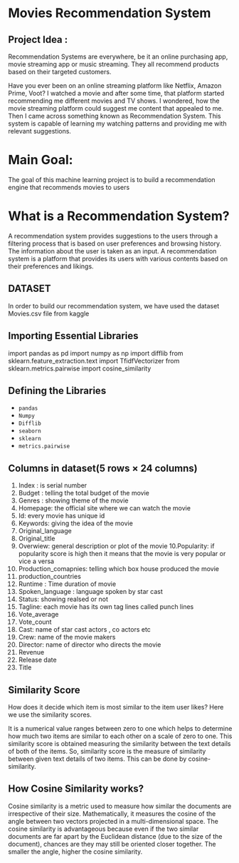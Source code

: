 # Movies Recommendation System 


## Project Idea :
Recommendation Systems are everywhere, be it an online purchasing app, movie streaming app or music streaming.
They all recommend products based on their targeted customers.

Have you ever been on an online streaming platform like Netflix, Amazon Prime, Voot? 
I watched a movie and after some time, that platform started recommending me different movies and TV shows.
I wondered, how the movie streaming platform could suggest me content that appealed to me. 
Then I came across something known as Recommendation System.
This system is capable of learning my watching patterns and providing me with relevant suggestions.

# Main Goal: 
The goal of this machine learning project is to build a recommendation engine that recommends movies to users


# What is a Recommendation System?

A recommendation system provides suggestions to the users through a filtering process 
that is based on user preferences and browsing history.
The information about the user is taken as an input.
A recommendation system is a platform that provides 
its users with various contents based on their preferences and likings. 


## DATASET

In order to build our recommendation system, 
we have used the dataset  Movies.csv file from kaggle  

## Importing Essential Libraries

import pandas as pd
import numpy as np 
import difflib
from sklearn.feature_extraction.text import TfidfVectorizer
from sklearn.metrics.pairwise import cosine_similarity


## Defining the Libraries 

- `pandas` 
- `Numpy`
- `Difflib` 
-  `seaborn`
- `sklearn` 
-  `metrics.pairwise`  


## Columns in dataset(5 rows × 24 columns) 
1.  Index : is serial number 
2.  Budget : telling the total budget of the movie 
3.  Genres : showing theme of the movie 
4.  Homepage: the official site where we can watch the movie 
5.  Id: every movie has unique id 
6.  Keywords: giving the idea of the movie 
7.  Original_language
8.  Original_title
9.  Overwiew: general description or plot of the movie 
10.Popularity: if popularity score is high then it means that the movie is very                    popular or vice a versa 
11. Production_comapnies: telling which box house produced the movie 
12. production_countries  
13. Runtime	: Time duration of movie
14. Spoken_language : language spoken by star cast 
15. Status: showing realsed or not 	
16. Tagline: each movie has its own tag lines called punch lines 
17. Vote_average	
18. Vote_count	
19. Cast:  name of star cast actors , co actors etc	
20. Crew: name of the movie makers 	
21. Director: name of director who directs the movie 
22. Revenue
23. Release date
24. Title
## Similarity Score 
How does it decide which item is most similar to the item user likes? Here we use the similarity scores.

It is a numerical value ranges between zero to one which helps to determine how much two items are similar to each other on a scale of zero to one. 
This similarity score is obtained measuring the similarity between the text details of both of the items. 
So, similarity score is the measure of similarity between given text details of two items. 
This can be done by cosine-similarity.

## How Cosine Similarity works?
Cosine similarity is a metric used to measure how similar the documents are irrespective of their size.
Mathematically, it measures the cosine of the angle between two vectors projected in a multi-dimensional space.
The cosine similarity is advantageous because even if the two similar documents are far apart by the Euclidean distance (due to the size of the document), 
chances are they may still be oriented closer together. The smaller the angle, higher the cosine similarity.

	




